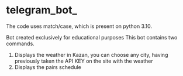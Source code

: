 # telegram_bot_
The code uses match/case, which is present on python 3.10.

Bot created exclusively for educational purposes This bot contains two commands.

1. Displays the weather in Kazan, you can choose any city, having previously taken the API KEY on the site with the weather
2. Displays the pairs schedule
